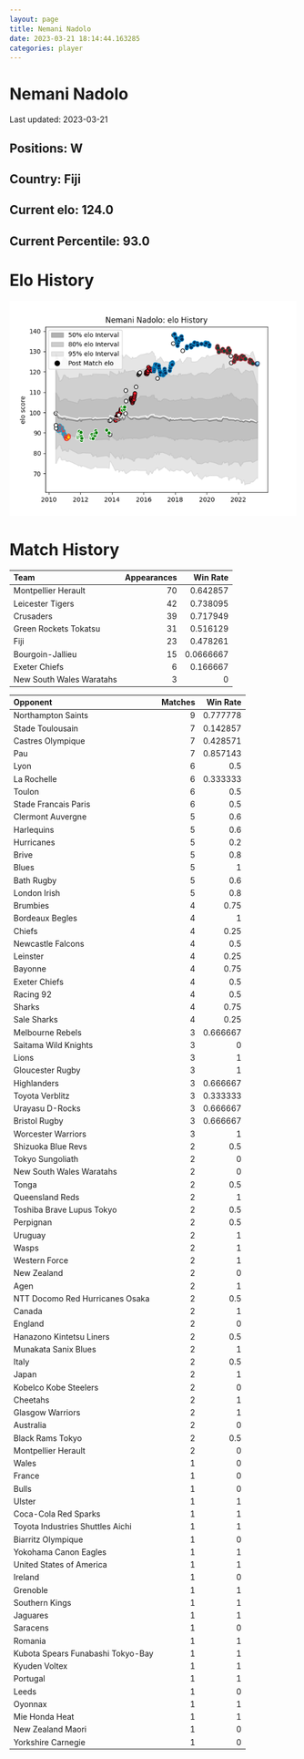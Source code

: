 ```yaml
---  
layout: page  
title: Nemani Nadolo  
date: 2023-03-21 18:14:44.163285  
categories: player  
---
```

# Nemani Nadolo


Last updated: 2023-03-21
## Positions: W

## Country: Fiji

## Current elo: 124.0

## Current Percentile: 93.0

# Elo History


![elo history](history_NemaniNadolo.png)
# Match History


| Team                     |   Appearances |   Win Rate |
|:-------------------------|--------------:|-----------:|
| Montpellier Herault      |            70 |  0.642857  |
| Leicester Tigers         |            42 |  0.738095  |
| Crusaders                |            39 |  0.717949  |
| Green Rockets Tokatsu    |            31 |  0.516129  |
| Fiji                     |            23 |  0.478261  |
| Bourgoin-Jallieu         |            15 |  0.0666667 |
| Exeter Chiefs            |             6 |  0.166667  |
| New South Wales Waratahs |             3 |  0         |

| Opponent                          |   Matches |   Win Rate |
|:----------------------------------|----------:|-----------:|
| Northampton Saints                |         9 |   0.777778 |
| Stade Toulousain                  |         7 |   0.142857 |
| Castres Olympique                 |         7 |   0.428571 |
| Pau                               |         7 |   0.857143 |
| Lyon                              |         6 |   0.5      |
| La Rochelle                       |         6 |   0.333333 |
| Toulon                            |         6 |   0.5      |
| Stade Francais Paris              |         6 |   0.5      |
| Clermont Auvergne                 |         5 |   0.6      |
| Harlequins                        |         5 |   0.6      |
| Hurricanes                        |         5 |   0.2      |
| Brive                             |         5 |   0.8      |
| Blues                             |         5 |   1        |
| Bath Rugby                        |         5 |   0.6      |
| London Irish                      |         5 |   0.8      |
| Brumbies                          |         4 |   0.75     |
| Bordeaux Begles                   |         4 |   1        |
| Chiefs                            |         4 |   0.25     |
| Newcastle Falcons                 |         4 |   0.5      |
| Leinster                          |         4 |   0.25     |
| Bayonne                           |         4 |   0.75     |
| Exeter Chiefs                     |         4 |   0.5      |
| Racing 92                         |         4 |   0.5      |
| Sharks                            |         4 |   0.75     |
| Sale Sharks                       |         4 |   0.25     |
| Melbourne Rebels                  |         3 |   0.666667 |
| Saitama Wild Knights              |         3 |   0        |
| Lions                             |         3 |   1        |
| Gloucester Rugby                  |         3 |   1        |
| Highlanders                       |         3 |   0.666667 |
| Toyota Verblitz                   |         3 |   0.333333 |
| Urayasu D-Rocks                   |         3 |   0.666667 |
| Bristol Rugby                     |         3 |   0.666667 |
| Worcester Warriors                |         3 |   1        |
| Shizuoka Blue Revs                |         2 |   0.5      |
| Tokyo Sungoliath                  |         2 |   0        |
| New South Wales Waratahs          |         2 |   0        |
| Tonga                             |         2 |   0.5      |
| Queensland Reds                   |         2 |   1        |
| Toshiba Brave Lupus Tokyo         |         2 |   0.5      |
| Perpignan                         |         2 |   0.5      |
| Uruguay                           |         2 |   1        |
| Wasps                             |         2 |   1        |
| Western Force                     |         2 |   1        |
| New Zealand                       |         2 |   0        |
| Agen                              |         2 |   1        |
| NTT Docomo Red Hurricanes Osaka   |         2 |   0.5      |
| Canada                            |         2 |   1        |
| England                           |         2 |   0        |
| Hanazono Kintetsu Liners          |         2 |   0.5      |
| Munakata Sanix Blues              |         2 |   1        |
| Italy                             |         2 |   0.5      |
| Japan                             |         2 |   1        |
| Kobelco Kobe Steelers             |         2 |   0        |
| Cheetahs                          |         2 |   1        |
| Glasgow Warriors                  |         2 |   1        |
| Australia                         |         2 |   0        |
| Black Rams Tokyo                  |         2 |   0.5      |
| Montpellier Herault               |         2 |   0        |
| Wales                             |         1 |   0        |
| France                            |         1 |   0        |
| Bulls                             |         1 |   0        |
| Ulster                            |         1 |   1        |
| Coca-Cola Red Sparks              |         1 |   1        |
| Toyota Industries Shuttles Aichi  |         1 |   1        |
| Biarritz Olympique                |         1 |   0        |
| Yokohama Canon Eagles             |         1 |   1        |
| United States of America          |         1 |   1        |
| Ireland                           |         1 |   0        |
| Grenoble                          |         1 |   1        |
| Southern Kings                    |         1 |   1        |
| Jaguares                          |         1 |   1        |
| Saracens                          |         1 |   0        |
| Romania                           |         1 |   1        |
| Kubota Spears Funabashi Tokyo-Bay |         1 |   1        |
| Kyuden Voltex                     |         1 |   1        |
| Portugal                          |         1 |   1        |
| Leeds                             |         1 |   0        |
| Oyonnax                           |         1 |   1        |
| Mie Honda Heat                    |         1 |   1        |
| New Zealand Maori                 |         1 |   0        |
| Yorkshire Carnegie                |         1 |   0        |